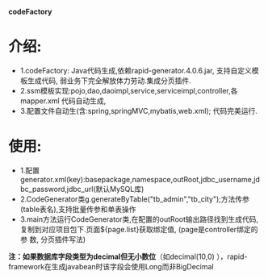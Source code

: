  **codeFactory** 

# 介绍:
  - 1.codeFactory: Java代码生成,依赖rapid-generator.4.0.6.jar, 支持自定义模板生成代码, 弱业务下完全解放体力劳动.集成分页插件.
  - 2.ssm模板实现:pojo,dao,daoimpl,service,serviceimpl,controller,各mapper.xml 代码自动生成,
  - 3.配置文件自动生(含:spring,springMVC,mybatis,web.xml); 代码完美运行.

# 使用:
 - 1.配置generator.xml(key):basepackage,namespace,outRoot,jdbc_username,jdbc_password,jdbc_url(默认MySQL库)
 - 2.CodeGenerator类g.generateByTable("tb_admin","tb_city");方法传参(table表名),支持批量传参和单表操作
 - 3.main方法运行CodeGenerator类,在配置的outRoot输出路径找到生成代码,复制到对应项目包下.页面${page.list}获取绑定值, (page是controller绑定的参      数, 分页插件写法)

 
**注：**如果数据库字段类型为decimal但**无小数位**（如decimal(10,0) ），rapid-framework在生成javabean时该字段会使用Long而非BigDecimal